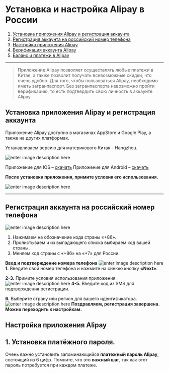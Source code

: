 # Установка и настройка Alipay в России⁠⁠

1. [Установка приложения Alipay и регистрация аккаунта](#Установка-приложения-Alipay-и-регистрация-аккаунта)
2. [Регистрация аккаунта на российский номер телефона](#Регистрация-аккаунта-на-российский-номер-телефона)
3. [Настройка приложения Alipay](Настройка-приложения-Alipay)
4. [Верификация аккаунта Alipay](Верификация-аккаунта-Alipay)
5. [Баланс и платежи в Alipay](Баланс-и-платежи-в-Alipay)
---
> Приложение Alipay позволяет осуществлять любые платежи в Китае, а также позволит получать всевозможные скидки, что очень удобно.
Для того, чтобы пользоваться Alipay, необходимо иметь загранпаспорт. Без загранпаспорта невозможно пройти верификацию, то есть подтвердить свою личность в аккаунте Alipay.

## Установка приложения Alipay и регистрация аккаунта

Приложение Alipay доступно в магазинах AppStore и Google Play, а также на других платформах.

Устанавливаем версию для материкового Китая - Hangzhou.

![enter image description here](https://iimg.su/s/13/jiQ5RzaaMmAimSx4h3TfaFY2kUjOmwJpWDy0RAxJ.png)

Приложение для IOS –  [скачать](https://api.vc.ru/v2.8/redirect?to=https%3A%2F%2Fapps.apple.com%2Fru%2Fapp%2Falipay-simplify-your-life%2Fid333206289&postId=888157)
Приложение для Android –  [скачать](https://api.vc.ru/v2.8/redirect?to=https%3A%2F%2Fplay.google.com%2Fstore%2Fapps%2Fdetails%3Fid%3Dcom.eg.android.AlipayGphone&postId=888157)

**После установки приложения, примите условия его использования.**

![enter image description here](https://iimg.su/s/13/fwAcPZJc1mRITiQekeE0TofrlyYy9JRFslXUnFpu.png)

---
## Регистрация аккаунта на российский номер телефона
![enter image description here](https://iimg.su/s/13/pw4J0IzVVCI7ZvPOriBEZGILxExK1Riy8THfFN7h.png)
1.  Нажимаем на обозначение кода страны «+86».
2.  Пролистываем и из выпадающего списка выбираем код вашей страны.
3.  Меняем код страны с «+86» на «+7» для России.

**Ввод и подтверждение номера телефона**
![enter image description here](https://iimg.su/s/13/NGG5OpWExK3ISFfexn7ls7cqx0NvI1mZhkXzup6s.png)
**1.** Введите свой номер телефона и нажмите на синюю кнопку  **«Next»**.

**2-3.** Примите условия использования приложения.
![enter image description here](https://iimg.su/s/13/3IBEZtpYeefShheWqDfQnQOH0Ixzmctwf6Zud4E7.png)
**4-5.** Введите код из SMS для подтверждения регистрации.

**6.** Выберите страну или регион для вашего идентификатора.
![enter image description here](https://iimg.su/s/13/c4VVKUhpnf03tzyTkyjc0qxr4JwRLujGmcXPdVgj.png)
**Поздравляем, регистрация завершена. Можно переходить к настройкам.**

## Настройка приложения Alipay
## 1. Установка платёжного пароля.

Очень важно установить запоминающийся  **платежный пароль Alipay**, состоящий из 6 цифр. Помните, что это  **важный шаг**, так как этот пароль потребуется при каждом платеже.

<!--stackedit_data:
eyJoaXN0b3J5IjpbMTA1NDYwMzU5NCwtMjA4ODc0NjYxMiwtMT
gxMTMwODIyXX0=
-->